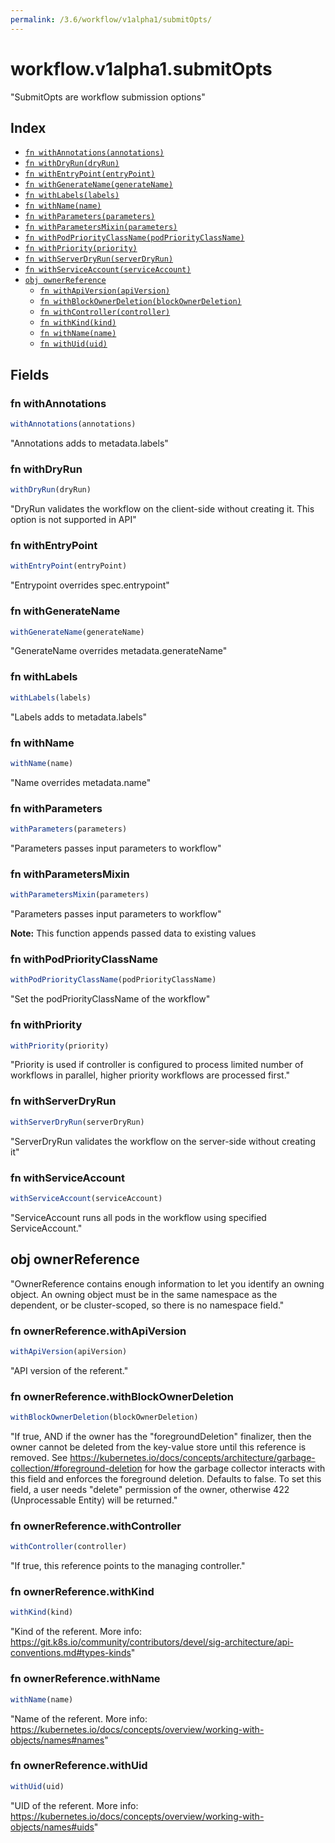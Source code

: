 ```yaml
---
permalink: /3.6/workflow/v1alpha1/submitOpts/
---
```


# workflow.v1alpha1.submitOpts

"SubmitOpts are workflow submission options"

## Index

* [`fn withAnnotations(annotations)`](#fn-withannotations)
* [`fn withDryRun(dryRun)`](#fn-withdryrun)
* [`fn withEntryPoint(entryPoint)`](#fn-withentrypoint)
* [`fn withGenerateName(generateName)`](#fn-withgeneratename)
* [`fn withLabels(labels)`](#fn-withlabels)
* [`fn withName(name)`](#fn-withname)
* [`fn withParameters(parameters)`](#fn-withparameters)
* [`fn withParametersMixin(parameters)`](#fn-withparametersmixin)
* [`fn withPodPriorityClassName(podPriorityClassName)`](#fn-withpodpriorityclassname)
* [`fn withPriority(priority)`](#fn-withpriority)
* [`fn withServerDryRun(serverDryRun)`](#fn-withserverdryrun)
* [`fn withServiceAccount(serviceAccount)`](#fn-withserviceaccount)
* [`obj ownerReference`](#obj-ownerreference)
  * [`fn withApiVersion(apiVersion)`](#fn-ownerreferencewithapiversion)
  * [`fn withBlockOwnerDeletion(blockOwnerDeletion)`](#fn-ownerreferencewithblockownerdeletion)
  * [`fn withController(controller)`](#fn-ownerreferencewithcontroller)
  * [`fn withKind(kind)`](#fn-ownerreferencewithkind)
  * [`fn withName(name)`](#fn-ownerreferencewithname)
  * [`fn withUid(uid)`](#fn-ownerreferencewithuid)

## Fields

### fn withAnnotations

```ts
withAnnotations(annotations)
```

"Annotations adds to metadata.labels"

### fn withDryRun

```ts
withDryRun(dryRun)
```

"DryRun validates the workflow on the client-side without creating it. This option is not supported in API"

### fn withEntryPoint

```ts
withEntryPoint(entryPoint)
```

"Entrypoint overrides spec.entrypoint"

### fn withGenerateName

```ts
withGenerateName(generateName)
```

"GenerateName overrides metadata.generateName"

### fn withLabels

```ts
withLabels(labels)
```

"Labels adds to metadata.labels"

### fn withName

```ts
withName(name)
```

"Name overrides metadata.name"

### fn withParameters

```ts
withParameters(parameters)
```

"Parameters passes input parameters to workflow"

### fn withParametersMixin

```ts
withParametersMixin(parameters)
```

"Parameters passes input parameters to workflow"

**Note:** This function appends passed data to existing values

### fn withPodPriorityClassName

```ts
withPodPriorityClassName(podPriorityClassName)
```

"Set the podPriorityClassName of the workflow"

### fn withPriority

```ts
withPriority(priority)
```

"Priority is used if controller is configured to process limited number of workflows in parallel, higher priority workflows are processed first."

### fn withServerDryRun

```ts
withServerDryRun(serverDryRun)
```

"ServerDryRun validates the workflow on the server-side without creating it"

### fn withServiceAccount

```ts
withServiceAccount(serviceAccount)
```

"ServiceAccount runs all pods in the workflow using specified ServiceAccount."

## obj ownerReference

"OwnerReference contains enough information to let you identify an owning object. An owning object must be in the same namespace as the dependent, or be cluster-scoped, so there is no namespace field."

### fn ownerReference.withApiVersion

```ts
withApiVersion(apiVersion)
```

"API version of the referent."

### fn ownerReference.withBlockOwnerDeletion

```ts
withBlockOwnerDeletion(blockOwnerDeletion)
```

"If true, AND if the owner has the \"foregroundDeletion\" finalizer, then the owner cannot be deleted from the key-value store until this reference is removed. See https://kubernetes.io/docs/concepts/architecture/garbage-collection/#foreground-deletion for how the garbage collector interacts with this field and enforces the foreground deletion. Defaults to false. To set this field, a user needs \"delete\" permission of the owner, otherwise 422 (Unprocessable Entity) will be returned."

### fn ownerReference.withController

```ts
withController(controller)
```

"If true, this reference points to the managing controller."

### fn ownerReference.withKind

```ts
withKind(kind)
```

"Kind of the referent. More info: https://git.k8s.io/community/contributors/devel/sig-architecture/api-conventions.md#types-kinds"

### fn ownerReference.withName

```ts
withName(name)
```

"Name of the referent. More info: https://kubernetes.io/docs/concepts/overview/working-with-objects/names#names"

### fn ownerReference.withUid

```ts
withUid(uid)
```

"UID of the referent. More info: https://kubernetes.io/docs/concepts/overview/working-with-objects/names#uids"